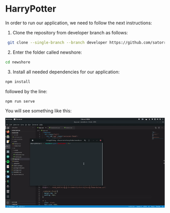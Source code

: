 # HarryPotter

In order to run our application, we need to follow the next instructions:

1. Clone the repository from developer branch as follows:

 ```bash
  git clone --single-branch --branch developer https://github.com/satorresja/HarryPotter.git
  ```
2. Enter the folder called newshore:
  ```bash
  cd newshore 
  ```   

3. Install all needed dependencies for our application:
  ```bash
  npm install 
  ```
  followed by the line:
  ```bash
  npm run serve
  ```
 
You will see something like this:

![demo](VueTest.gif)
